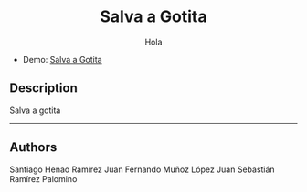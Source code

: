 <h1 align="center"> Salva a Gotita </h1>

<p align="center">
Hola
</p>

* Demo: [Salva a Gotita](https://shr099.github.io)

## Description

Salva a gotita

***

## Authors
Santiago Henao Ramírez
Juan Fernando Muñoz López
Juan Sebastián Ramírez Palomino

